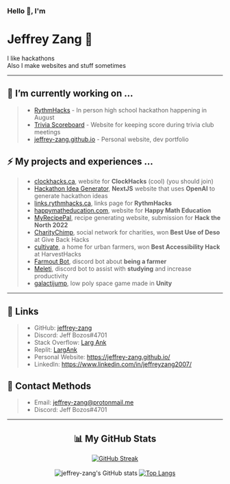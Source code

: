
### Hello 👋, I'm 
# **Jeffrey Zang** 🦀
I like hackathons<br/>
Also I make websites and stuff sometimes

---

## 🔭 I’m currently working on ...
> - [RythmHacks](https://www.rythmhacks.ca/) - In person high school hackathon happening in August
> - [Trivia Scoreboard](https://trivia-scoreboard.netlify.app/) - Website for keeping score during trivia club meetings
> - [jeffrey-zang.github.io](https://jeffrey-zang.github.io/) - Personal website, dev portfolio

## ⚡ My projects and experiences ...
> - [clockhacks.ca](https://github.com/ClockHacks/clockhacks.ca), website for **ClockHacks** (cool) (you should join)
> - [Hackathon Idea Generator](https://github.com/jeffrey-zang/hackathon-idea-generator), **NextJS** website that uses **OpenAI** to generate hackathon ideas
> - [links.rythmhacks.ca](https://links.rythmhacks.ca/), links page for **RythmHacks**
> - [happymatheducation.com](https://github.com/happymatheducation/happymatheducation.com), website for **Happy Math Education**
> - [MyRecipePal](https://github.com/jeffrey-zang/MyRecipePal), recipe generating website, submission for **Hack the North 2022**
> - [CharityChimp](https://github.com/jeffrey-zang/charitychimp), social network for charities, won **Best Use of Deso** at Give Back Hacks
> - [cultivate](https://github.com/lifeng-yin/cultivate), a home for urban farmers, won **Best Accessibility Hack** at HarvestHacks
> - [Farmout Bot](https://github.com/Yourself1011/farmoutbot), discord bot about **being a farmer**
> - [Meleti](https://github.com/Yourself1011/meleti), discord bot to assist with **studying** and increase productivity
> - [galactijump](https://github.com/jeffrey-zang/galactijump), low poly space game made in **Unity**

---

## 🔗 **Links** 
> - GitHub: [jeffrey-zang](https://github.com/jeffrey-zang)
> - Discord: Jeff Bozos#4701
> - Stack Overflow: [Larg Ank](https://stackoverflow.com/users/14683783/larg-ank)
> - Replit: [LargAnk](https://replit.com/@LargAnk)
> - Personal Website: https://jeffrey-zang.github.io/
> - LinkedIn: https://www.linkedin.com/in/jeffreyzang2007/

## 📱 Contact Methods
> - Email: jeffrey-zang@protonmail.me
> - Discord: Jeff Bozos#4701
---

<div align = 'center'>

## 📊 My GitHub Stats

[![GitHub Streak](https://github-readme-streak-stats.herokuapp.com/?user=jeffrey-zang&theme=tokyonight)](https://git.io/streak-stats)
<br></br>
![jeffrey-zang's GitHub stats](https://github-readme-stats.vercel.app/api?username=jeffrey-zang&show_icons=true&theme=tokyonight&hide_rank=true&hide=stars) 
[![Top Langs](https://github-readme-stats.vercel.app/api/top-langs/?username=jeffrey-zang&hide=ShaderLab,HLSL&layout=compact&theme=tokyonight)](https://github.com/anuraghazra/github-readme-stats)

</div>
<!--
**jeffrey-zang/jeffrey-zang** is a ✨ _special_ ✨ repository because its `README.md` (this file) appears on your GitHub profile.

Here are some ideas to get you started:

- 👯 I’m looking to collaborate on ...
- 🤔 I’m looking for help with ...
- 💬 Ask me about ...
- 📫 How to reach me: ...
- 😄 Pronouns: ...
- ⚡ Fun fact: ...
-->
